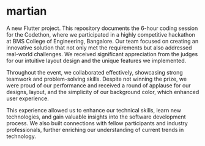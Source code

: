 # martian

A new Flutter project.
This repository documents the 6-hour coding session for the Codethon, where we participated in a highly competitive hackathon at BMS College of Engineering, Bangalore. 
Our team focused on creating an innovative solution that not only met the requirements but also addressed real-world challenges. 
We received significant appreciation from the judges for our intuitive layout design and the unique features we implemented.

Throughout the event, we collaborated effectively, showcasing strong teamwork and problem-solving skills.
Despite not winning the prize, we were proud of our performance and received a round of applause for our designs, layout, and the simplicity of our background color, which enhanced user experience.

This experience allowed us to enhance our technical skills, learn new technologies, and gain valuable insights into the software development process.
We also built connections with fellow participants and industry professionals, further enriching our understanding of current trends in technology.
